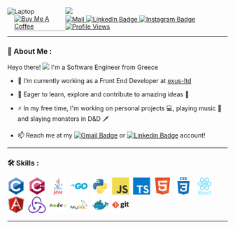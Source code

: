<!-- <head>
  <link rel="stylesheet" type="text/css" href="asciinema-player.css" />
</head>
<body> -->
<div id="header" style="display: flex; align-items: center; justify-content: center;">
  <div id="coffee" style="display: flex; flex-flow: column; justify-content: center;">
    <div>
      <img src="https://media.giphy.com/media/juua9i2c2fA0AIp2iq/giphy.gif" width="200" alt="Laptop"/>
    </div>
    <a href="https://www.buymeacoffee.com/chkatsaros" target="_blank" style="margin-left: 1rem">
        <img src="https://www.buymeacoffee.com/assets/img/custom_images/orange_img.png" alt="Buy Me A Coffee" style="height: 41px !important;width: 174px !important;box-shadow: 0px 3px 2px 0px rgba(190, 190, 190, 0.5) !important;-webkit-box-shadow: 0px 3px 2px 0px rgba(190, 190, 190, 0.5) !important;" >
      </a> 
  </div>
  <div id="badges" style="display: flex; flex-flow: column; justify-content: center;">
    <div>
      <img src="https://github-readme-streak-stats.herokuapp.com?user=chkatsaros&theme=shades-of-purple" />
    </div>
    <div>
      <a href="mailto:chris.d.katsaros@gmail.com">
        <img src="https://img.shields.io/badge/Gmail-red?style=for-the-badge&logo=gmail&logoColor=white" alt="Mail"/>
      </a>
      <a href="https://www.linkedin.com/in/chkatsaros/">
        <img src="https://img.shields.io/badge/LinkedIn-blue?style=for-the-badge&logo=linkedin&logoColor=white" alt="LinkedIn Badge"/>
      </a>
      <a href="https://www.instagram.com/ch_spark/">
        <img src="https://img.shields.io/badge/instagram-purple?style=for-the-badge&logo=instagram&logoColor=white" alt="Instagram Badge"/>
      </a>
      <a href="https://github.com/chkatsaros/">
        <img src="https://komarev.com/ghpvc/?username=chkatsaros&color=blueviolet&style=for-the-badge" alt="Profile Views"/>
      </a>
    </div>
  </div>
</div>

---

### :ghost: About Me :

Heyo there! <img src="https://media.giphy.com/media/hvRJCLFzcasrR4ia7z/giphy.gif" width="16"/>
I'm a Software Engineer from Greece

- :telescope: I’m currently working as a Front End Developer at [exus-ltd](https://github.com/exus-ltd)

- :seedling: Eager to learn, explore and contribute to amazing ideas :rocket:

- :zap: In my free time, I'm working on personal projects :computer:, playing music :microphone: and slaying monsters in D&D :dagger:

- :mailbox: Reach me at my [![Gmail Badge](https://img.shields.io/badge/Gmail-red?style=flat&logo=gmail&logoColor=white)](mailto:chris.d.katsaros@gmail.com) or [![Linkedin Badge](https://img.shields.io/badge/LinkedIn-blue?style=flat&logo=linkedin&logoColor=white)](https://www.linkedin.com/in/chkatsaros/) account!

---

### :hammer_and_wrench: Skills :

<div>
  <img src="https://github.com/devicons/devicon/blob/master/icons/c/c-original.svg" title="C" alt="C" width="40" height="40"/>&nbsp;
  <img src="https://github.com/devicons/devicon/blob/master/icons/cplusplus/cplusplus-original.svg" title="C++" alt="C++" width="40" height="40"/>&nbsp;
  <img src="https://github.com/devicons/devicon/blob/master/icons/java/java-original-wordmark.svg" title="Java" alt="Java" width="40" height="40"/>&nbsp;
  <img src="https://github.com/devicons/devicon/blob/master/icons/go/go-original-wordmark.svg" title="Go" alt="Go" width="40" height="40"/>&nbsp;
<img src="https://github.com/devicons/devicon/blob/master/icons/python/python-original.svg" title="Python" alt="Python" width="40" height="40"/>&nbsp;
  <img src="https://github.com/devicons/devicon/blob/master/icons/javascript/javascript-original.svg" title="JavaScript" alt="JavaScript" width="40" height="40"/>&nbsp;
  <img src="https://github.com/devicons/devicon/blob/master/icons/typescript/typescript-original.svg" title="TypeScript" alt="TypeScript" width="40" height="40"/>&nbsp;
  <img src="https://github.com/devicons/devicon/blob/master/icons/html5/html5-original.svg" title="HTML5" alt="HTML" width="40" height="40"/>&nbsp;
  <img src="https://github.com/devicons/devicon/blob/master/icons/css3/css3-plain-wordmark.svg"  title="CSS3" alt="CSS" width="40" height="40"/>&nbsp;
  <img src="https://github.com/devicons/devicon/blob/master/icons/react/react-original-wordmark.svg" title="React" alt="React" width="40" height="40"/>&nbsp;
  <img src="https://github.com/devicons/devicon/blob/master/icons/angularjs/angularjs-original.svg" title="Angular" alt="Angular" width="40" height="40"/>&nbsp;
  <img src="https://github.com/devicons/devicon/blob/master/icons/redux/redux-original.svg" title="Redux" alt="Redux " width="40" height="40"/>&nbsp;
  <!-- <img src="https://github.com/devicons/devicon/blob/master/icons/jest/jest-plain.svg" title="Jest" alt="Jest" width="40" height="40"/>&nbsp; -->
  <img src="https://github.com/devicons/devicon/blob/master/icons/nodejs/nodejs-original-wordmark.svg" title="NodeJS" alt="NodeJS" width="40" height="40"/>&nbsp;
  <img src="https://github.com/devicons/devicon/blob/master/icons/mysql/mysql-original-wordmark.svg" title="MySQL"  alt="MySQL" width="40" height="40"/>&nbsp;
  <img src="https://github.com/devicons/devicon/blob/master/icons/docker/docker-original.svg" title="Docker"  alt="Docker" width="40" height="40"/>&nbsp;
  <img src="https://github.com/devicons/devicon/blob/master/icons/git/git-original-wordmark.svg" title="Git" **alt="Git" width="40" height="40"/>&nbsp;
  <!-- <img src="https://github.com/devicons/devicon/blob/master/icons/github/github-original.svg" title="GitHub" **alt="GitHub" width="40" height="40"/>&nbsp;
  <img src="https://github.com/devicons/devicon/blob/master/icons/gitlab/gitlab-original.svg" title="GitLab" **alt="GitLab" width="40" height="40"/>&nbsp; -->
</div>

---

<!-- <div id="banner-gif" align="center">
  <div id="player"></div>
  <script src="asciinema-player.min.js"></script>
  <script>
    AsciinemaPlayer.create(
      'gitgif.cast',
      document.getElementById('player'),
      { cols: 120, rows: 30 }
    );
  </script>
</div>
</body> -->
